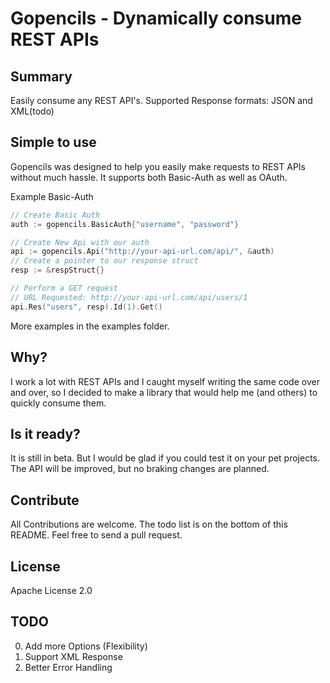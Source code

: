 # Gopencils - Dynamically consume REST APIs

## Summary
Easily consume any REST API's. Supported Response formats: JSON and XML(todo)

## Simple to use

Gopencils was designed to help you easily make requests to REST APIs without much hassle. It supports both Basic-Auth as well as OAuth.

Example Basic-Auth

```go
// Create Basic Auth
auth := gopencils.BasicAuth{"username", "password"}

// Create New Api with our auth
api := gopencils.Api("http://your-api-url.com/api/", &auth)
// Create a pointer to our response struct
resp := &respStruct{}

// Perform a GET request
// URL Requested: http://your-api-url.com/api/users/1
api.Res("users", resp).Id(1).Get()
```
More examples in the examples folder.

## Why?
I work a lot with REST APIs and I caught myself writing the same code over and over, so I decided to make a library that would help me (and others) to quickly consume them.

## Is it ready?

It is still in beta. But I would be glad if you could test it on your pet projects. The API will be improved, but no braking changes are planned. 

## Contribute

All Contributions are welcome. The todo list is on the bottom of this README. Feel free to send a pull request.

## License

Apache License 2.0

## TODO
0. Add more Options (Flexibility)
1. Support XML Response
2. Better Error Handling

